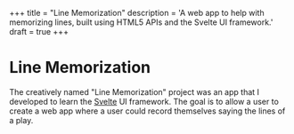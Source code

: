 +++
title = "Line Memorization"
description = 'A web app to help with memorizing lines, built using HTML5 APIs and the Svelte UI framework.'
draft = true
+++

# Line Memorization

The creatively named "Line Memorization" project was an app that I developed to learn the [Svelte](https://svelte.dev/) UI framework. The goal is to allow a user to create a web app where a user could record themselves saying the lines of a play.

